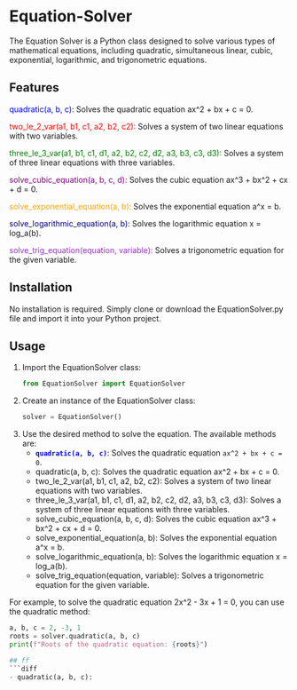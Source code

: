 # Equation-Solver
The Equation Solver is a Python class designed to solve various types of mathematical equations, including quadratic, simultaneous linear, cubic, exponential, logarithmic, and trigonometric equations.

  ## Features

<span style="color:blue">quadratic(a, b, c):</span> Solves the quadratic equation ax^2 + bx + c = 0.

<span style="color:red">two_le_2_var(a1, b1, c1, a2, b2, c2):</span> Solves a system of two linear equations with two variables.

<span style="color:green">three_le_3_var(a1, b1, c1, d1, a2, b2, c2, d2, a3, b3, c3, d3):</span> Solves a system of three linear equations with three variables.

<span style="color:purple">solve_cubic_equation(a, b, c, d):</span> Solves the cubic equation ax^3 + bx^2 + cx + d = 0.

<span style="color:orange">solve_exponential_equation(a, b):</span> Solves the exponential equation a^x = b.

<span style="color:navy">solve_logarithmic_equation(a, b):</span> Solves the logarithmic equation x = log_a(b).

<span style="color:darkorchid">solve_trig_equation(equation, variable):</span> Solves a trigonometric equation for the given variable.


## Installation
No installation is required. Simply clone or download the EquationSolver.py file and import it into your Python project.

## Usage
1. Import the EquationSolver class:
   ```python
   from EquationSolver import EquationSolver

2. Create an instance of the EquationSolver class:
   ```python
   solver = EquationSolver()
3. Use the desired method to solve the equation. The available methods are:
   *   <b style="color:blue">`quadratic(a, b, c)`</b>: Solves the quadratic equation `ax^2 + bx + c = 0`.
   *  quadratic(a, b, c): Solves the quadratic equation ax^2 + bx + c = 0.
   *  two_le_2_var(a1, b1, c1, a2, b2, c2): Solves a system of two linear equations with two variables.
   *  three_le_3_var(a1, b1, c1, d1, a2, b2, c2, d2, a3, b3, c3, d3): Solves a system of three linear equations with three variables.
   *  solve_cubic_equation(a, b, c, d): Solves the cubic equation ax^3 + bx^2 + cx + d = 0.
   *  solve_exponential_equation(a, b): Solves the exponential equation a^x = b.
   *  solve_logarithmic_equation(a, b): Solves the logarithmic equation x = log_a(b).
   *  solve_trig_equation(equation, variable): Solves a trigonometric equation for the given variable.
  
  For example, to solve the quadratic equation 2x^2 - 3x + 1 = 0, you can use the quadratic method:
  ```python
a, b, c = 2, -3, 1
roots = solver.quadratic(a, b, c)
print(f"Roots of the quadratic equation: {roots}")

## ff
```diff
- quadratic(a, b, c):

